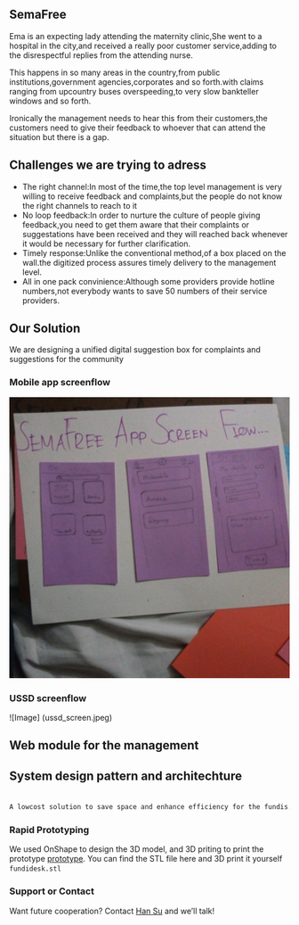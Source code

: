## SemaFree

Ema is an expecting lady attending the maternity clinic,She went to a hospital in the city,and received a really poor customer service,adding to the disrespectful replies from the attending nurse. 

This happens in so many areas in the country,from public institutions,government agencies,corporates and so forth.with claims ranging from upcountry buses overspeeding,to very slow bankteller windows and so forth.

Ironically the management needs to hear this from their customers,the customers need to give their feedback to whoever that can attend the situation but there is a gap.


## Challenges we are trying to adress
- The right channel:In most of the time,the top level management is very willing to receive feedback and complaints,but the people do not know the right channels to reach to it
- No loop feedback:In order to nurture the culture of people giving feedback,you need to get them aware that their complaints or suggestations have been received and they will reached back whenever it would be necessary for further clarification.
- Timely response:Unlike the conventional method,of a box placed on the wall.the digitized process assures timely delivery to the management level.
- All in one pack convinience:Although some providers provide hotline numbers,not everybody wants to save 50 numbers of their service providers.


## Our Solution

We are designing a unified digital suggestion box for complaints and suggestions for the community

### Mobile app screenflow
<img src="https://github.com/abdulmakuya/semafree/blob/master/app_screen.jpeg?raw=true">
          
### USSD screenflow
![Image] (ussd_screen.jpeg)

## Web module for the management

## System design pattern and architechture





```markdown

A lowcost solution to save space and enhance efficiency for the fundis.

```


### Rapid Prototyping

We used OnShape to design the 3D model, and 3D priting to print the prototype [prototype](https://cad.onshape.com/documents/770dbdb6e5e5786d75164041/w/601f35e9fa386c2315229862/e/ac914ba21baa19614e4c4a59). You can find the STL file here and 3D print it yourself `fundidesk.stl` 

### Support or Contact

Want future cooperation? Contact [Han Su](http://hansu.studio) and we’ll talk!
